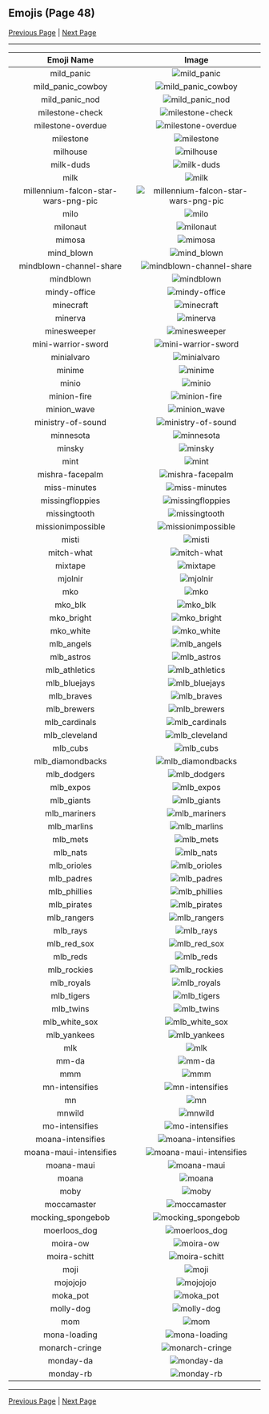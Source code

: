 
  ## Emojis (Page 48)

  [Previous Page](/docs/hashicorp/page-m-0047.md)
   | [Next Page](/docs/hashicorp/page-m-0049.md)

  <hr />

  |Emoji Name|Image|
  | :-: | :-: |
  |mild_panic| ![mild_panic](/emojis/hashicorp/mild_panic.png)|
  |mild_panic_cowboy| ![mild_panic_cowboy](/emojis/hashicorp/mild_panic_cowboy.png)|
  |mild_panic_nod| ![mild_panic_nod](/emojis/hashicorp/mild_panic_nod.gif)|
  |milestone-check| ![milestone-check](/emojis/hashicorp/milestone-check.png)|
  |milestone-overdue| ![milestone-overdue](/emojis/hashicorp/milestone-overdue.png)|
  |milestone| ![milestone](/emojis/hashicorp/milestone.png)|
  |milhouse| ![milhouse](/emojis/hashicorp/milhouse.png)|
  |milk-duds| ![milk-duds](/emojis/hashicorp/milk-duds.png)|
  |milk| ![milk](/emojis/hashicorp/milk.png)|
  |millennium-falcon-star-wars-png-pic| ![millennium-falcon-star-wars-png-pic](/emojis/hashicorp/millennium-falcon-star-wars-png-pic.png)|
  |milo| ![milo](/emojis/hashicorp/milo.png)|
  |milonaut| ![milonaut](/emojis/hashicorp/milonaut.png)|
  |mimosa| ![mimosa](/emojis/hashicorp/mimosa.png)|
  |mind_blown| ![mind_blown](/emojis/hashicorp/mind_blown.gif)|
  |mindblown-channel-share| ![mindblown-channel-share](/emojis/hashicorp/mindblown-channel-share.gif)|
  |mindblown| ![mindblown](/emojis/hashicorp/mindblown.gif)|
  |mindy-office| ![mindy-office](/emojis/hashicorp/mindy-office.png)|
  |minecraft| ![minecraft](/emojis/hashicorp/minecraft.png)|
  |minerva| ![minerva](/emojis/hashicorp/minerva.jpg)|
  |minesweeper| ![minesweeper](/emojis/hashicorp/minesweeper.png)|
  |mini-warrior-sword| ![mini-warrior-sword](/emojis/hashicorp/mini-warrior-sword.gif)|
  |minialvaro| ![minialvaro](/emojis/hashicorp/minialvaro.png)|
  |minime| ![minime](/emojis/hashicorp/minime.png)|
  |minio| ![minio](/emojis/hashicorp/minio.png)|
  |minion-fire| ![minion-fire](/emojis/hashicorp/minion-fire.jpg)|
  |minion_wave| ![minion_wave](/emojis/hashicorp/minion_wave.png)|
  |ministry-of-sound| ![ministry-of-sound](/emojis/hashicorp/ministry-of-sound.png)|
  |minnesota| ![minnesota](/emojis/hashicorp/minnesota.png)|
  |minsky| ![minsky](/emojis/hashicorp/minsky.png)|
  |mint| ![mint](/emojis/hashicorp/mint.png)|
  |mishra-facepalm| ![mishra-facepalm](/emojis/hashicorp/mishra-facepalm.png)|
  |miss-minutes| ![miss-minutes](/emojis/hashicorp/miss-minutes.png)|
  |missingfloppies| ![missingfloppies](/emojis/hashicorp/missingfloppies.png)|
  |missingtooth| ![missingtooth](/emojis/hashicorp/missingtooth.jpg)|
  |missionimpossible| ![missionimpossible](/emojis/hashicorp/missionimpossible.png)|
  |misti| ![misti](/emojis/hashicorp/misti.png)|
  |mitch-what| ![mitch-what](/emojis/hashicorp/mitch-what.png)|
  |mixtape| ![mixtape](/emojis/hashicorp/mixtape.png)|
  |mjolnir| ![mjolnir](/emojis/hashicorp/mjolnir.png)|
  |mko| ![mko](/emojis/hashicorp/mko.png)|
  |mko_blk| ![mko_blk](/emojis/hashicorp/mko_blk.png)|
  |mko_bright| ![mko_bright](/emojis/hashicorp/mko_bright.png)|
  |mko_white| ![mko_white](/emojis/hashicorp/mko_white.png)|
  |mlb_angels| ![mlb_angels](/emojis/hashicorp/mlb_angels.jpg)|
  |mlb_astros| ![mlb_astros](/emojis/hashicorp/mlb_astros.jpg)|
  |mlb_athletics| ![mlb_athletics](/emojis/hashicorp/mlb_athletics.jpg)|
  |mlb_bluejays| ![mlb_bluejays](/emojis/hashicorp/mlb_bluejays.png)|
  |mlb_braves| ![mlb_braves](/emojis/hashicorp/mlb_braves.gif)|
  |mlb_brewers| ![mlb_brewers](/emojis/hashicorp/mlb_brewers.jpg)|
  |mlb_cardinals| ![mlb_cardinals](/emojis/hashicorp/mlb_cardinals.jpg)|
  |mlb_cleveland| ![mlb_cleveland](/emojis/hashicorp/mlb_cleveland.png)|
  |mlb_cubs| ![mlb_cubs](/emojis/hashicorp/mlb_cubs.jpg)|
  |mlb_diamondbacks| ![mlb_diamondbacks](/emojis/hashicorp/mlb_diamondbacks.jpg)|
  |mlb_dodgers| ![mlb_dodgers](/emojis/hashicorp/mlb_dodgers.jpg)|
  |mlb_expos| ![mlb_expos](/emojis/hashicorp/mlb_expos.jpg)|
  |mlb_giants| ![mlb_giants](/emojis/hashicorp/mlb_giants.jpg)|
  |mlb_mariners| ![mlb_mariners](/emojis/hashicorp/mlb_mariners.jpg)|
  |mlb_marlins| ![mlb_marlins](/emojis/hashicorp/mlb_marlins.jpg)|
  |mlb_mets| ![mlb_mets](/emojis/hashicorp/mlb_mets.jpg)|
  |mlb_nats| ![mlb_nats](/emojis/hashicorp/mlb_nats.jpg)|
  |mlb_orioles| ![mlb_orioles](/emojis/hashicorp/mlb_orioles.jpg)|
  |mlb_padres| ![mlb_padres](/emojis/hashicorp/mlb_padres.jpg)|
  |mlb_phillies| ![mlb_phillies](/emojis/hashicorp/mlb_phillies.jpg)|
  |mlb_pirates| ![mlb_pirates](/emojis/hashicorp/mlb_pirates.jpg)|
  |mlb_rangers| ![mlb_rangers](/emojis/hashicorp/mlb_rangers.jpg)|
  |mlb_rays| ![mlb_rays](/emojis/hashicorp/mlb_rays.jpg)|
  |mlb_red_sox| ![mlb_red_sox](/emojis/hashicorp/mlb_red_sox.jpg)|
  |mlb_reds| ![mlb_reds](/emojis/hashicorp/mlb_reds.jpg)|
  |mlb_rockies| ![mlb_rockies](/emojis/hashicorp/mlb_rockies.jpg)|
  |mlb_royals| ![mlb_royals](/emojis/hashicorp/mlb_royals.jpg)|
  |mlb_tigers| ![mlb_tigers](/emojis/hashicorp/mlb_tigers.jpg)|
  |mlb_twins| ![mlb_twins](/emojis/hashicorp/mlb_twins.gif)|
  |mlb_white_sox| ![mlb_white_sox](/emojis/hashicorp/mlb_white_sox.jpg)|
  |mlb_yankees| ![mlb_yankees](/emojis/hashicorp/mlb_yankees.jpg)|
  |mlk| ![mlk](/emojis/hashicorp/mlk.jpg)|
  |mm-da| ![mm-da](/emojis/hashicorp/mm-da.png)|
  |mmm| ![mmm](/emojis/hashicorp/mmm.jpg)|
  |mn-intensifies| ![mn-intensifies](/emojis/hashicorp/mn-intensifies.gif)|
  |mn| ![mn](/emojis/hashicorp/mn.jpg)|
  |mnwild| ![mnwild](/emojis/hashicorp/mnwild.png)|
  |mo-intensifies| ![mo-intensifies](/emojis/hashicorp/mo-intensifies.gif)|
  |moana-intensifies| ![moana-intensifies](/emojis/hashicorp/moana-intensifies.gif)|
  |moana-maui-intensifies| ![moana-maui-intensifies](/emojis/hashicorp/moana-maui-intensifies.gif)|
  |moana-maui| ![moana-maui](/emojis/hashicorp/moana-maui.png)|
  |moana| ![moana](/emojis/hashicorp/moana.png)|
  |moby| ![moby](/emojis/hashicorp/moby.png)|
  |moccamaster| ![moccamaster](/emojis/hashicorp/moccamaster.png)|
  |mocking_spongebob| ![mocking_spongebob](/emojis/hashicorp/mocking_spongebob.png)|
  |moerloos_dog| ![moerloos_dog](/emojis/hashicorp/moerloos_dog.png)|
  |moira-ow| ![moira-ow](/emojis/hashicorp/moira-ow.png)|
  |moira-schitt| ![moira-schitt](/emojis/hashicorp/moira-schitt.png)|
  |moji| ![moji](/emojis/hashicorp/moji.png)|
  |mojojojo| ![mojojojo](/emojis/hashicorp/mojojojo.png)|
  |moka_pot| ![moka_pot](/emojis/hashicorp/moka_pot.png)|
  |molly-dog| ![molly-dog](/emojis/hashicorp/molly-dog.png)|
  |mom| ![mom](/emojis/hashicorp/mom.png)|
  |mona-loading| ![mona-loading](/emojis/hashicorp/mona-loading.gif)|
  |monarch-cringe| ![monarch-cringe](/emojis/hashicorp/monarch-cringe.png)|
  |monday-da| ![monday-da](/emojis/hashicorp/monday-da.png)|
  |monday-rb| ![monday-rb](/emojis/hashicorp/monday-rb.png)|

  <hr/>
  
  [Previous Page](/docs/hashicorp/page-m-0047.md)
   | [Next Page](/docs/hashicorp/page-m-0049.md)